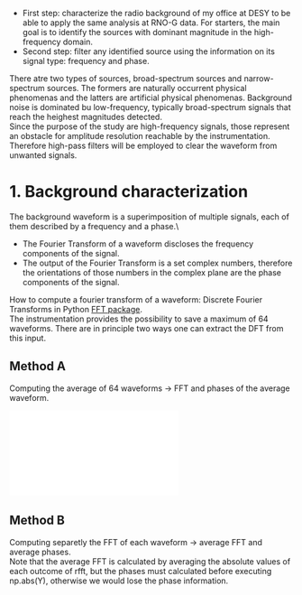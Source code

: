 - First step: characterize the radio background of my office at DESY to be able to apply the same analysis at RNO-G data.
   For starters, the main goal is to identify the sources with dominant magnitude in the high-frequency domain.
- Second step: filter any identified source using the information on its signal type: frequency and phase.

There atre two types of sources, broad-spectrum sources and narrow-spectrum sources. The formers are naturally occurrent physical phenomenas and the latters are artificial physical phenomenas.
Background noise is dominated bu low-frequency, typically broad-spectrum signals that reach the heighest magnitudes detected.\
Since the purpose of the study are high-frequency signals, those represent an obstacle for amplitude resolution reachable by the instrumentation. Therefore high-pass filters will be employed to clear the waveform from unwanted signals.

# 1. Background characterization
The background waveform is a superimposition of multiple signals, each of them described by a frequency and a phase.\
* The Fourier Transform of a waveform discloses the frequency components of the signal.
* The output of the Fourier Transform is a set complex numbers, therefore the orientations of those numbers in the complex plane are the phase components of the signal.

How to compute a fourier transform of a waveform: Discrete Fourier Transforms in Python [FFT package](https://docs.scipy.org/doc/scipy/reference/fft.html#).\
The instrumentation provides the possibility to save a maximum of 64 waveforms. There are in principle two ways one can extract the DFT from this input.

## Method A
Computing the average of 64 waveforms $\longrightarrow$ FFT and phases of the average waveform.

![Plot average waveform](070824_15.46/avg_wf.pdf)

## Method B
Computing separetly the FFT of each waveform $\longrightarrow$ average FFT and average phases.\
Note that the average FFT is calculated by averaging the absolute values of each outcome of rfft, but the phases must calculated before executing np.abs(Y), otherwise we would lose the phase information.
